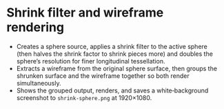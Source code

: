 # Shrink filter and wireframe rendering

- Creates a sphere source, applies a shrink filter to the active sphere (then halves the shrink factor to shrink pieces more) and doubles the sphere’s resolution for finer longitudinal tessellation.
- Extracts a wireframe from the original sphere surface, then groups the shrunken surface and the wireframe together so both render simultaneously.
- Shows the grouped output, renders, and saves a white‑background screenshot to `shrink-sphere.png` at 1920×1080.
